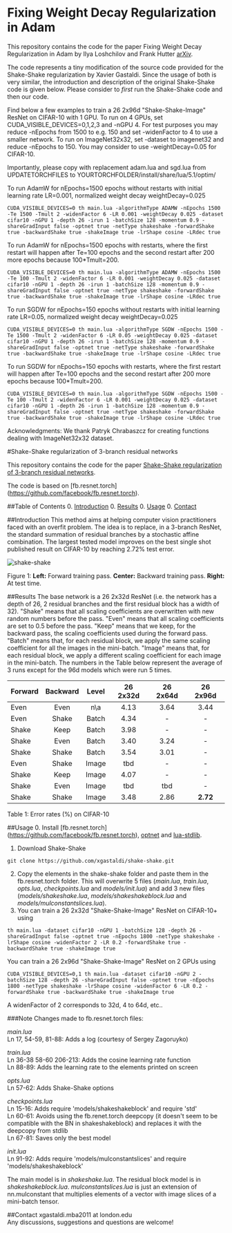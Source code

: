 # Fixing Weight Decay Regularization in Adam

This repository contains the code for the paper Fixing Weight Decay Regularization in Adam by Ilya Loshchilov and Frank Hutter [arXiv](https://arxiv.org/). 

The code represents a tiny modification of the source code provided for the Shake-Shake regularization by Xavier Gastaldi. Since the usage of both is very similar, the introduction and description of the original Shake-Shake code is given below. Please consider to  *first* run the Shake-Shake code and then our code. 

Find below a few examples to train a 26 2x96d "Shake-Shake-Image" ResNet on CIFAR-10 with 1 GPU.
To run on 4 GPUs, set CUDA_VISIBLE_DEVICES=0,1,2,3 and -nGPU 4.
For test purposes you may reduce -nEpochs from 1500 to e.g. 150 and set -widenFactor to 4 to use a smaller network. 
To run on ImageNet32x32, set -dataset to imagenet32 and reduce -nEpochs to 150.
You may consider to use -weightDecay=0.05 for CIFAR-10. 

Importantly, please copy with replacement adam.lua and sgd.lua from UPDATETORCHFILES to YOURTORCHFOLDER/install/share/lua/5.1/optim/

To run AdamW for nEpochs=1500 epochs without restarts with initial learning rate LR=0.001, normalized weight decay weightDecay=0.025   

```
CUDA_VISIBLE_DEVICES=0 th main.lua -algorithmType ADAMW -nEpochs 1500 -Te 1500 -Tmult 2 -widenFactor 6 -LR 0.001 -weightDecay 0.025 -dataset cifar10 -nGPU 1 -depth 26 -irun 1 -batchSize 128 -momentum 0.9 -shareGradInput false -optnet true -netType shakeshake -forwardShake true -backwardShake true -shakeImage true -lrShape cosine -LRdec true
```

To run AdamW for nEpochs=1500 epochs with restarts, where the first restart will happen after Te=100 epochs and the second restart after 200 more epochs because 100*Tmult=200. 

```
CUDA_VISIBLE_DEVICES=0 th main.lua -algorithmType ADAMW -nEpochs 1500 -Te 100 -Tmult 2 -widenFactor 6 -LR 0.001 -weightDecay 0.025 -dataset cifar10 -nGPU 1 -depth 26 -irun 1 -batchSize 128 -momentum 0.9 -shareGradInput false -optnet true -netType shakeshake -forwardShake true -backwardShake true -shakeImage true -lrShape cosine -LRdec true
```

To run SGDW for nEpochs=150 epochs without restarts with initial learning rate LR=0.05, normalized weight decay weightDecay=0.025   

```
CUDA_VISIBLE_DEVICES=0 th main.lua -algorithmType SGDW -nEpochs 1500 -Te 1500 -Tmult 2 -widenFactor 6 -LR 0.05 -weightDecay 0.025 -dataset cifar10 -nGPU 1 -depth 26 -irun 1 -batchSize 128 -momentum 0.9 -shareGradInput false -optnet true -netType shakeshake -forwardShake true -backwardShake true -shakeImage true -lrShape cosine -LRdec true
```

To run SGDW for nEpochs=150 epochs with restarts, where the first restart will happen after Te=100 epochs and the second restart after 200 more epochs because 100*Tmult=200. 

```
CUDA_VISIBLE_DEVICES=0 th main.lua -algorithmType SGDW -nEpochs 1500 -Te 100 -Tmult 2 -widenFactor 6 -LR 0.001 -weightDecay 0.025 -dataset cifar10 -nGPU 1 -depth 26 -irun 1 -batchSize 128 -momentum 0.9 -shareGradInput false -optnet true -netType shakeshake -forwardShake true -backwardShake true -shakeImage true -lrShape cosine -LRdec true
```

Acknowledgments: We thank Patryk Chrabaszcz for creating functions dealing with ImageNet32x32 dataset.


#Shake-Shake regularization of 3-branch residual networks

This repository contains the code for the paper [Shake-Shake regularization of 3-branch residual networks](https://openreview.net/forum?id=HkO-PCmYl&noteId=HkO-PCmYl). 

The code is based on [fb.resnet.torch] (https://github.com/facebook/fb.resnet.torch).

##Table of Contents
0. [Introduction](#introduction)
0. [Results](#results)
0. [Usage](#usage)
0. [Contact](#contact)

##Introduction
This method aims at helping computer vision practitioners faced with an overfit problem. The idea is to replace, in a 3-branch ResNet, the standard summation of residual branches by a stochastic affine combination. The largest tested model improves on the best single shot published result on CIFAR-10 by reaching 2.72% test error.

![shake-shake](https://s3.eu-central-1.amazonaws.com/github-xg/architecture3.png)

Figure 1: **Left:** Forward training pass. **Center:** Backward training pass. **Right:** At test time.

##Results
The base network is a 26 2x32d ResNet (i.e. the network has a depth of 26, 2 residual branches and the first residual block has a width of 32). "Shake" means that all scaling coefficients are overwritten with new random numbers before the pass. "Even" means that all scaling coefficients are set to 0.5 before the pass. "Keep" means that we keep, for the backward pass, the scaling coefficients used during the forward pass. "Batch" means that, for each residual block, we apply the same scaling coefficient for all the images in the mini-batch. "Image" means that, for each residual block, we apply a different scaling coefficient for each image in the mini-batch. The numbers in the Table below represent the average of 3 runs except for the 96d models which were run 5 times.

Forward | Backward | Level | 26 2x32d | 26 2x64d | 26 2x96d 
-------|:-------:|:--------:|:--------:|:--------:|:--------:|
Even	|Even	|n\a	|4.13	|3.64	|3.44
Even	|Shake	|Batch	|4.34	|-	|-
Shake	|Keep	|Batch	|3.98	|-	|-
Shake	|Even	|Batch	|3.40	|3.24	|-
Shake	|Shake	|Batch	|3.54	|3.01	|-
Even	|Shake	|Image	|tbd	|-	|-
Shake	|Keep	|Image	|4.07	|-	|-
Shake	|Even	|Image	|tbd	|tbd	|-
Shake	|Shake	|Image 	|3.48	|2.86	|**2.72**

Table 1: Error rates (%) on CIFAR-10

##Usage 
0. Install [fb.resnet.torch] (https://github.com/facebook/fb.resnet.torch), [optnet](https://github.com/fmassa/optimize-net) and [lua-stdlib](https://github.com/lua-stdlib/lua-stdlib).
1. Download Shake-Shake
```
git clone https://github.com/xgastaldi/shake-shake.git
```
2. Copy the elements in the shake-shake folder and paste them in the fb.resnet.torch folder. This will overwrite 5 files (*main.lua*, *train.lua*, *opts.lua*, *checkpoints.lua* and *models/init.lua*) and add 3 new files (*models/shakeshake.lua*, *models/shakeshakeblock.lua* and *models/mulconstantslices.lua*).
3. You can train a 26 2x32d "Shake-Shake-Image" ResNet on CIFAR-10+ using

```
th main.lua -dataset cifar10 -nGPU 1 -batchSize 128 -depth 26 -shareGradInput false -optnet true -nEpochs 1800 -netType shakeshake -lrShape cosine -widenFactor 2 -LR 0.2 -forwardShake true -backwardShake true -shakeImage true
``` 

You can train a 26 2x96d "Shake-Shake-Image" ResNet on 2 GPUs using

```
CUDA_VISIBLE_DEVICES=0,1 th main.lua -dataset cifar10 -nGPU 2 -batchSize 128 -depth 26 -shareGradInput false -optnet true -nEpochs 1800 -netType shakeshake -lrShape cosine -widenFactor 6 -LR 0.2 -forwardShake true -backwardShake true -shakeImage true
```

A widenFactor of 2 corresponds to 32d, 4 to 64d, etc..

###Note
Changes made to fb.resnet.torch files:

*main.lua*  
Ln 17, 54-59, 81-88: Adds a log (courtesy of Sergey Zagoruyko)  

*train.lua*  
Ln 36-38 58-60 206-213: Adds the cosine learning rate function  
Ln 88-89: Adds the learning rate to the elements printed on screen  

*opts.lua*  
Ln 57-62: Adds Shake-Shake options  

*checkpoints.lua*  
Ln 15-16: Adds require 'models/shakeshakeblock' and require 'std'  
Ln 60-61: Avoids using the fb.renet.torch deepcopy (it doesn't seem to be compatible with the BN in shakeshakeblock) and replaces it with the deepcopy from stdlib  
Ln 67-81: Saves only the best model  

*init.lua*  
Ln 91-92: Adds require 'models/mulconstantslices' and require 'models/shakeshakeblock'  

The main model is in *shakeshake.lua*. The residual block model is in *shakeshakeblock.lua*. *mulconstantslices.lua* is just an extension of nn.mulconstant that multiplies elements of a vector with image slices of a mini-batch tensor.

##Contact
xgastaldi.mba2011 at london.edu  
Any discussions, suggestions and questions are welcome!

